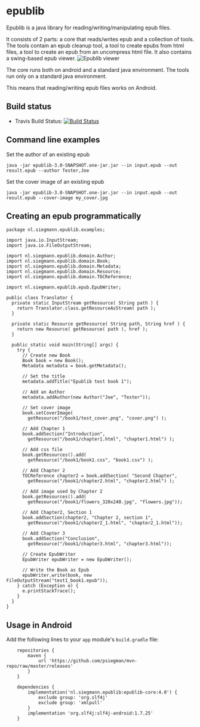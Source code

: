 # epublib
Epublib is a java library for reading/writing/manipulating epub files.

It consists of 2 parts: a core that reads/writes epub and a collection of tools.
The tools contain an epub cleanup tool, a tool to create epubs from html files, a tool to create an epub from an uncompress html file.
It also contains a swing-based epub viewer.
![Epublib viewer](http://www.siegmann.nl/wp-content/uploads/Alice%E2%80%99s-Adventures-in-Wonderland_2011-01-30_18-17-30.png)

The core runs both on android and a standard java environment. The tools run only on a standard java environment.

This means that reading/writing epub files works on Android.

## Build status
* Travis Build Status: [![Build Status](https://travis-ci.org/psiegman/epublib.svg?branch=master)](https://travis-ci.org/psiegman/epublib)

## Command line examples

Set the author of an existing epub

	java -jar epublib-3.0-SNAPSHOT.one-jar.jar --in input.epub --out result.epub --author Tester,Joe

Set the cover image of an existing epub

	java -jar epublib-3.0-SNAPSHOT.one-jar.jar --in input.epub --out result.epub --cover-image my_cover.jpg

## Creating an epub programmatically

	package nl.siegmann.epublib.examples;

	import java.io.InputStream;
	import java.io.FileOutputStream;
	 
	import nl.siegmann.epublib.domain.Author;
	import nl.siegmann.epublib.domain.Book;
	import nl.siegmann.epublib.domain.Metadata;
	import nl.siegmann.epublib.domain.Resource;
	import nl.siegmann.epublib.domain.TOCReference;
	
	import nl.siegmann.epublib.epub.EpubWriter;
	 
	public class Translator {
	  private static InputStream getResource( String path ) {
	    return Translator.class.getResourceAsStream( path );
	  }
	
	  private static Resource getResource( String path, String href ) {
	    return new Resource( getResource( path ), href );
	  }
	
	  public static void main(String[] args) {
	    try {
	      // Create new Book
	      Book book = new Book();
	      Metadata metadata = book.getMetadata();
	       
	      // Set the title
	      metadata.addTitle("Epublib test book 1");
	       
	      // Add an Author
	      metadata.addAuthor(new Author("Joe", "Tester"));
	       
	      // Set cover image
	      book.setCoverImage(
	        getResource("/book1/test_cover.png", "cover.png") );
	       
	      // Add Chapter 1
	      book.addSection("Introduction",
	        getResource("/book1/chapter1.html", "chapter1.html") );
	       
	      // Add css file
	      book.getResources().add(
	        getResource("/book1/book1.css", "book1.css") );
	       
	      // Add Chapter 2
	      TOCReference chapter2 = book.addSection( "Second Chapter",
	        getResource("/book1/chapter2.html", "chapter2.html") );
	       
	      // Add image used by Chapter 2
	      book.getResources().add(
	        getResource("/book1/flowers_320x240.jpg", "flowers.jpg"));
	       
	      // Add Chapter2, Section 1
	      book.addSection(chapter2, "Chapter 2, section 1",
	        getResource("/book1/chapter2_1.html", "chapter2_1.html"));
	       
	      // Add Chapter 3
	      book.addSection("Conclusion",
	        getResource("/book1/chapter3.html", "chapter3.html"));
	       
	      // Create EpubWriter
	      EpubWriter epubWriter = new EpubWriter();
	       
	      // Write the Book as Epub
	      epubWriter.write(book, new FileOutputStream("test1_book1.epub"));
	    } catch (Exception e) {
	      e.printStackTrace();
	    }
	  }
	}


## Usage in Android

Add the following lines to your `app` module's `build.gradle` file:

        repositories {
            maven {
                url 'https://github.com/psiegman/mvn-repo/raw/master/releases'
            }
        }
 
        dependencies {
            implementation('nl.siegmann.epublib:epublib-core:4.0') {
                exclude group: 'org.slf4j'
                exclude group: 'xmlpull'
            }
            implementation 'org.slf4j:slf4j-android:1.7.25'
        }
